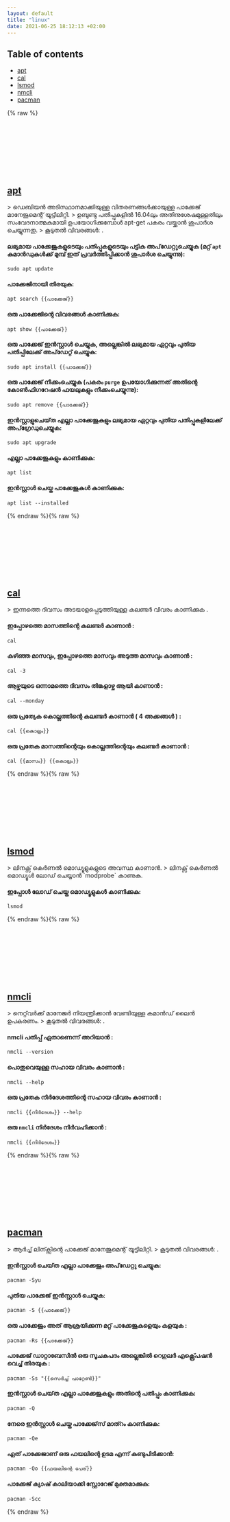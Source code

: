 ```yaml
---
layout: default
title: "linux"
date: 2021-06-25 18:12:13 +02:00
---
```

## Table of contents
* <a href="#apt">apt</a>
* <a href="#cal">cal</a>
* <a href="#lsmod">lsmod</a>
* <a href="#nmcli">nmcli</a>
* <a href="#pacman">pacman</a>

{% raw %}
<h2 id="apt">
  <a href="/ml/linux/apt.html">apt</a> <a href="#apt"><svg class="icon">
    <use href="/assets/images/unicode_sprite.svg#link" />
  </svg></a>
</h2>
> ഡെബിയൻ അടിസ്ഥാനമാക്കിയുള്ള വിതരണങ്ങൾക്കായുള്ള പാക്കേജ് മാനേജുമെന്റ് യൂട്ടിലിറ്റി.
> ഉബുണ്ടു പതിപ്പുകളിൽ 16.04ലും അതിനുശേഷമുള്ളതിലും സംവേദനാത്മകമായി ഉപയോഗിക്കുമ്പോൾ apt-get പകരം വയ്ക്കാൻ ശുപാർശ ചെയ്യുന്നതു.
> കൂടുതൽ വിവരങ്ങൾ: <https://manpages.debian.org/latest/apt/apt.8.html>.

#### ലഭ്യമായ പാക്കേജുകളുടെയും പതിപ്പുകളുടെയും പട്ടിക അപ്‌ഡേറ്റുചെയ്യുക (മറ്റ് `apt` കമാൻഡുകൾക്ക് മുമ്പ് ഇത് പ്രവർത്തിപ്പിക്കാൻ ശുപാർശ ചെയ്യുന്നു):
```shell
sudo apt update
```
#### പാക്കേജിനായി തിരയുക:
```shell
apt search {{പാക്കേജ്}}
```
#### ഒരു പാക്കേജിന്റെ വിവരങ്ങൾ കാണിക്കുക:
```shell
apt show {{പാക്കേജ്}}
```
#### ഒരു പാക്കേജ് ഇൻസ്റ്റാൾ ചെയ്യുക, അല്ലെങ്കിൽ ലഭ്യമായ ഏറ്റവും പുതിയ പതിപ്പിലേക്ക് അപ്‌ഡേറ്റ് ചെയ്യുക:
```shell
sudo apt install {{പാക്കേജ്}}
```
#### ഒരു പാക്കേജ് നീക്കംചെയ്യുക (പകരം `purge` ഉപയോഗിക്കുന്നത് അതിന്റെ കോൺഫിഗറേഷൻ ഫയലുകളും നീക്കംചെയ്യുന്നു):
```shell
sudo apt remove {{പാക്കേജ്}}
```
#### ഇൻസ്റ്റാളുചെയ്‌ത എല്ലാ പാക്കേജുകളും ലഭ്യമായ ഏറ്റവും പുതിയ പതിപ്പുകളിലേക്ക് അപ്‌ഗ്രേഡുചെയ്യുക:
```shell
sudo apt upgrade
```
#### എല്ലാ പാക്കേജുകളും കാണിക്കുക:
```shell
apt list
```
#### ഇൻസ്റ്റാൾ ചെയ്ത പാക്കേജുകൾ കാണിക്കുക:
```shell
apt list --installed
```
{% endraw %}{% raw %}
<h2 id="cal">
  <a href="/ml/linux/cal.html">cal</a> <a href="#cal"><svg class="icon">
    <use href="/assets/images/unicode_sprite.svg#link" />
  </svg></a>
</h2>
> ഇന്നത്തെ ദിവസം അടയാളപ്പെടുത്തിയുള്ള കലണ്ടർ വിവരം കാണിക്കുക .

#### ഇപ്പോഴത്തെ മാസത്തിന്റെ കലണ്ടർ കാണാൻ :
```shell
cal
```
#### കഴിഞ്ഞ മാസവും, ഇപ്പോഴത്തെ മാസവും അടുത്ത മാസവും കാണാൻ :
```shell
cal -3
```
#### ആഴ്ചയുടെ ഒന്നാമത്തെ ദിവസം തിങ്കളാഴ്ച ആയി കാണാൻ :
```shell
cal --monday
```
#### ഒരു പ്രത്യേക കൊല്ലത്തിന്റെ കലണ്ടർ കാണാൻ ( 4 അക്കങ്ങൾ ) :
```shell
cal {{കൊല്ലം}}
```
#### ഒരു പ്രതേക മാസത്തിന്റെയും കൊല്ലത്തിന്റെയും കലണ്ടർ കാണാൻ :
```shell
cal {{മാസം}} {{കൊല്ലം}}
```
{% endraw %}{% raw %}
<h2 id="lsmod">
  <a href="/ml/linux/lsmod.html">lsmod</a> <a href="#lsmod"><svg class="icon">
    <use href="/assets/images/unicode_sprite.svg#link" />
  </svg></a>
</h2>
> ലിനക്സ് കെർണൽ മൊഡ്യൂളുകളുടെ അവസ്ഥ കാണാൻ.
> ലിനക്സ് കെർണൽ മൊഡ്യൂൾ ലോഡ് ചെയ്യാൻ `modprobe` കാണുക.

#### ഇപ്പോൾ ലോഡ് ചെയ്ത മൊഡ്യൂളുകൾ കാണിക്കുക:
```shell
lsmod
```
{% endraw %}{% raw %}
<h2 id="nmcli">
  <a href="/ml/linux/nmcli.html">nmcli</a> <a href="#nmcli"><svg class="icon">
    <use href="/assets/images/unicode_sprite.svg#link" />
  </svg></a>
</h2>
> നെറ്റ്‌വർക്ക് മാനേജർ നിയന്ത്രിക്കാൻ വേണ്ടിയുള്ള കമാൻഡ് ലൈൻ ഉപകരണം.
> കൂടുതൽ വിവരങ്ങൾ: <https://man.archlinux.org/man/nmcli.1>.

#### nmcli പതിപ്പ് ഏതാണെന്ന് അറിയാൻ :
```shell
nmcli --version
```
#### പൊതുവെയുള്ള സഹായ വിവരം കാണാൻ :
```shell
nmcli --help
```
#### ഒരു പ്രതേക നിർദേശത്തിന്റെ സഹായ വിവരം കാണാൻ :
```shell
nmcli {{നിർദേശം}} --help
```
#### ഒരു `nmcli` നിർദേശം നിർവഹിക്കാൻ :
```shell
nmcli {{നിർദേശം}}
```
{% endraw %}{% raw %}
<h2 id="pacman">
  <a href="/ml/linux/pacman.html">pacman</a> <a href="#pacman"><svg class="icon">
    <use href="/assets/images/unicode_sprite.svg#link" />
  </svg></a>
</h2>
> ആർച്ച് ലിന്ക്സിന്റെ പാക്കേജ് മാനേജുമെന്റ് യൂട്ടിലിറ്റി.
> കൂടുതൽ വിവരങ്ങൾ: <https://man.archlinux.org/man/pacman.8>.

#### ഇൻസ്റ്റാൾ ചെയ്‌ത എല്ലാ പാക്കേജും അപ്‌ഡേറ്റു ചെയ്യുക:
```shell
pacman -Syu
```
#### പുതിയ പാക്കേജ് ഇൻസ്റ്റാൾ ചെയ്യുക:
```shell
pacman -S {{പാക്കേജ്}}
```
#### ഒരു പാക്കേജും അത് ആശ്രയിക്കുന്ന മറ്റ് പാക്കേജുകളെയും കളയുക :
```shell
pacman -Rs {{പാക്കേജ്}}
```
#### പാക്കേജ് ഡാറ്റാബേസിൽ ഒരു സൂചകപദം അല്ലെങ്കിൽ റെഗുലർ എക്സ്പ്രെഷൻ വെച്ച് തിരയുക :
```shell
pacman -Ss "{{സെർച്ച് പാറ്റേൺ}}"
```
#### ഇൻസ്റ്റാൾ ചെയ്‌ത എല്ലാ പാക്കേജുകളും അതിന്റെ പതിപ്പും കാണിക്കുക:
```shell
pacman -Q
```
#### നേരെ ഇൻസ്റ്റാൾ ചെയ്ത പാക്കേജ്‌സ് മാത്റം കാണിക്കുക:
```shell
pacman -Qe
```
#### ഏത് പാക്കേജാണ് ഒരു ഫയലിന്റെ ഉടമ എന്ന് കണ്ടുപിടിക്കാൻ:
```shell
pacman -Qo {{ഫയലിന്റെ പേര്}}
```
#### പാക്കേജ് ക്യാഷ് കാലിയാക്കി സ്റ്റോറേജ്‌ മുക്തമാക്കുക:
```shell
pacman -Scc
```
{% endraw %}